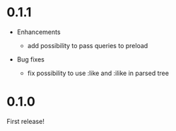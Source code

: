 # 0.1.1

* Enhancements
  * add possibility to pass queries to preload

* Bug fixes
  * fix possibility to use :like and :ilike in parsed tree

# 0.1.0

First release!
